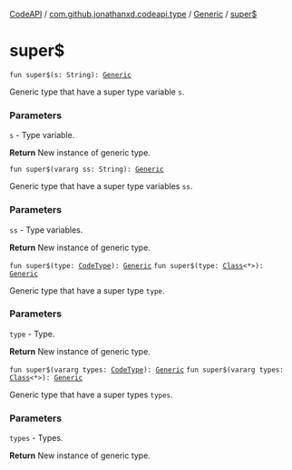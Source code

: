 [CodeAPI](../../index.md) / [com.github.jonathanxd.codeapi.type](../index.md) / [Generic](index.md) / [super$](.)

# super$

`fun super$(s: String): `[`Generic`](index.md)

Generic type that have a super type variable `s`.

### Parameters

`s` - Type variable.

**Return**
New instance of generic type.

`fun super$(vararg ss: String): `[`Generic`](index.md)

Generic type that have a super type variables `ss`.

### Parameters

`ss` - Type variables.

**Return**
New instance of generic type.

`fun super$(type: `[`CodeType`](../-code-type/index.md)`): `[`Generic`](index.md)
`fun super$(type: `[`Class`](http://docs.oracle.com/javase/6/docs/api/java/lang/Class.html)`<*>): `[`Generic`](index.md)

Generic type that have a super type `type`.

### Parameters

`type` - Type.

**Return**
New instance of generic type.

`fun super$(vararg types: `[`CodeType`](../-code-type/index.md)`): `[`Generic`](index.md)
`fun super$(vararg types: `[`Class`](http://docs.oracle.com/javase/6/docs/api/java/lang/Class.html)`<*>): `[`Generic`](index.md)

Generic type that have a super types `types`.

### Parameters

`types` - Types.

**Return**
New instance of generic type.

